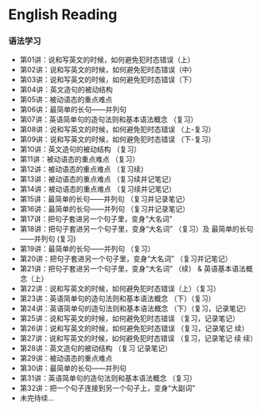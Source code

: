# English Reading
### 语法学习
- 第01讲：说和写英文的时候，如何避免犯时态错误（上）
- 第02讲：说和写英文的时候，如何避免犯时态错误（中）
- 第03讲：说和写英文的时候，如何避免犯时态错误（下）
- 第04讲：英文造句的被动结构
- 第05讲：被动语态的重点难点
- 第06讲：最简单的长句——并列句
- 第07讲：英语简单句的造句法则和基本语法概念 （复习）
- 第08讲：说和写英文的时候，如何避免犯时态错误 （上-复习）
- 第09讲：说和写英文的时候，如何避免犯时态错误 （下-复习）
- 第10讲：英文造句的被动结构 （复习）
- 第11讲：被动语态的重点难点 （复习）
- 第12讲：被动语态的重点难点 （复习续）
- 第13讲：被动语态的重点难点 （复习续并记笔记）
- 第14讲：被动语态的重点难点 （复习续并记笔记）
- 第15讲：最简单的长句——并列句 （复习并记录笔记）
- 第16讲：最简单的长句——并列句 （复习并记录笔记）
- 第17讲：把句子套进另一个句子里，变身“大名词”
- 第18讲：把句子套进另一个句子里，变身“大名词” （复习）及 最简单的长句——并列句 (复习)
- 第19讲：最简单的长句——并列句 （复习）
- 第20讲：把句子套进另一个句子里，变身“大名词” （复习并记笔记）
- 第21讲：把句子套进另一个句子里，变身“大名词” （续） & 英语基本语法概念（上）
- 第22讲：说和写英文的时候，如何避免犯时态错误（上）（复习）
- 第23讲：英语简单句的造句法则和基本语法概念 （下）（复习）
- 第24讲：英语简单句的造句法则和基本语法概念 （下）（复习，记录笔记）
- 第25讲：说和写英文的时候，如何避免犯时态错误 （复习，记录笔记）
- 第26讲：说和写英文的时候，如何避免犯时态错误 （复习，记录笔记 续）
- 第27讲：说和写英文的时候，如何避免犯时态错误 （复习，记录笔记 续 续）
- 第28讲：英文造句的被动结构 （复习 记录笔记）
- 第29讲：被动语态的重点难点
- 第30讲：最简单的长句——并列句
- 第31讲：英语简单句的造句法则和基本语法概念 （复习）
- 第32讲：把一个句子连接到另一个句子上，变身“大副词”
- 未完待续...
